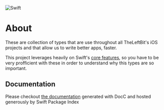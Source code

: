  
![Swift](https://github.com/theleftbit/BSWFoundation/workflows/Swift/badge.svg)

# About

 These are collection of types that are use throughout all TheLeftBit's iOS projects and that allow us to write better apps, faster.
 
 This project leverages heavily on Swift's [core features](https://swift.org/about/), so you have to be very profficient with these in order to understand why this types are so important.
 
## Documentation

Please checkout [the documentation](https://swiftpackageindex.com/theleftbit/BSWFoundation/documentation/) generated with DocC and hosted generously by Swift Package Index
